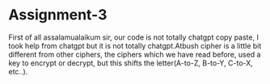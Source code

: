 # Assignment-3
First of all assalamualaikum sir, our code is not totally chatgpt copy paste, I took help from chatgpt but it is not totally chatgpt.Atbush cipher is a little bit different from other ciphers, the ciphers which we have read before, used a key to encrypt or decrypt, but this shifts the letter(A-to-Z, B-to-Y, C-to-X, etc..).
